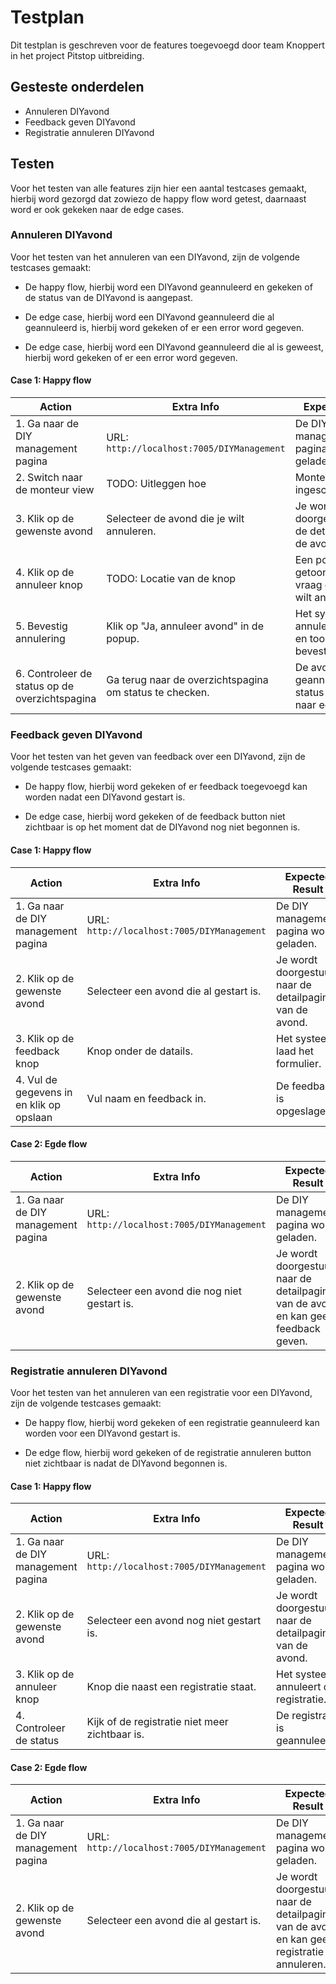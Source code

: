 # Testplan

Dit testplan is geschreven voor de features toegevoegd door team Knoppert in het project Pitstop uitbreiding.

## Gesteste onderdelen

- Annuleren DIYavond
- Feedback geven DIYavond
- Registratie annuleren DIYavond

## Testen

Voor het testen van alle features zijn hier een aantal testcases gemaakt, hierbij word gezorgd dat zowiezo de happy flow word getest, daarnaast word er ook gekeken naar de edge cases.

### Annuleren DIYavond

Voor het testen van het annuleren van een DIYavond, zijn de volgende testcases gemaakt:

- De happy flow, hierbij word een DIYavond geannuleerd en gekeken of de status van de DIYavond is aangepast.

- De edge case, hierbij word een DIYavond geannuleerd die al geannuleerd is, hierbij word gekeken of er een error word gegeven.

- De edge case, hierbij word een DIYavond geannuleerd die al is geweest, hierbij word gekeken of er een error word gegeven.

#### Case 1: Happy flow

| **Action**                                            | **Extra Info**                                              | **Expected Result**                                          |
|-------------------------------------------------------|-------------------------------------------------------------|--------------------------------------------------------------|
| 1. Ga naar de DIY management pagina                   | URL: `http://localhost:7005/DIYManagement`                   | De DIY management pagina wordt geladen.                      |
| 2. Switch naar de monteur view                        | TODO: Uitleggen hoe                                          | Monteur view wordt ingeschakeld.                             |
| 3. Klik op de gewenste avond                          | Selecteer de avond die je wilt annuleren.                    | Je wordt doorgestuurd naar de detailpagina van de avond.      |
| 4. Klik op de annuleer knop                           | TODO: Locatie van de knop                                    | Een popup wordt getoond met de vraag of je zeker wilt annuleren. |
| 5. Bevestig annulering                                | Klik op "Ja, annuleer avond" in de popup.                    | Het systeem annuleert de avond en toont een bevestigingsbericht. |
| 6. Controleer de status op de overzichtspagina         | Ga terug naar de overzichtspagina om status te checken.       | De avond is geannuleerd en de status is aangepast naar een kruis. |

### Feedback geven DIYavond

Voor het testen van het geven van feedback over een DIYavond, zijn de volgende testcases gemaakt:

- De happy flow, hierbij word gekeken of er feedback toegevoegd kan worden nadat een DIYavond gestart is.

- De edge case, hierbij word gekeken of de feedback button niet zichtbaar is op het moment dat de DIYavond nog niet begonnen is.

#### Case 1: Happy flow

| **Action**                                            | **Extra Info**                                              | **Expected Result**                                          |
|-------------------------------------------------------|-------------------------------------------------------------|--------------------------------------------------------------|
| 1. Ga naar de DIY management pagina                   | URL: `http://localhost:7005/DIYManagement`                   | De DIY management pagina wordt geladen.                     |
| 2. Klik op de gewenste avond                          | Selecteer een avond die al gestart is.                       | Je wordt doorgestuurd naar de detailpagina van de avond.    |
| 3. Klik op de feedback knop                           | Knop onder de datails.                                       | Het systeem laad het formulier.                             |
| 4. Vul de gegevens in en klik op opslaan              | Vul naam en feedback in.                                     | De feedback is opgeslagen.                                  |

#### Case 2: Egde flow

| **Action**                                            | **Extra Info**                                              | **Expected Result**                                          |
|-------------------------------------------------------|-------------------------------------------------------------|--------------------------------------------------------------|
| 1. Ga naar de DIY management pagina                   | URL: `http://localhost:7005/DIYManagement`                   | De DIY management pagina wordt geladen.                     |
| 2. Klik op de gewenste avond                          | Selecteer een avond die nog niet gestart is.                 | Je wordt doorgestuurd naar de detailpagina van de avond en kan geen feedback geven.    |

### Registratie annuleren DIYavond

Voor het testen van het annuleren van een registratie voor een DIYavond, zijn de volgende testcases gemaakt:

- De happy flow, hierbij word gekeken of een registratie geannuleerd kan worden voor een DIYavond gestart is.

- De edge flow, hierbij word gekeken of de registratie annuleren button niet zichtbaar is nadat de DIYavond begonnen is.

#### Case 1: Happy flow

| **Action**                                            | **Extra Info**                                              | **Expected Result**                                          |
|-------------------------------------------------------|-------------------------------------------------------------|--------------------------------------------------------------|
| 1. Ga naar de DIY management pagina                   | URL: `http://localhost:7005/DIYManagement`                   | De DIY management pagina wordt geladen.                     |
| 2. Klik op de gewenste avond                          | Selecteer een avond nog niet gestart is.                     | Je wordt doorgestuurd naar de detailpagina van de avond.    |
| 3. Klik op de annuleer knop                           | Knop die naast een registratie staat.                        | Het systeem annuleert de registratie.                       |
| 4. Controleer de status                               | Kijk of de registratie niet meer zichtbaar is.               | De registratie is geannuleerd.                              |

#### Case 2: Egde flow

| **Action**                                            | **Extra Info**                                              | **Expected Result**                                          |
|-------------------------------------------------------|-------------------------------------------------------------|--------------------------------------------------------------|
| 1. Ga naar de DIY management pagina                   | URL: `http://localhost:7005/DIYManagement`                   | De DIY management pagina wordt geladen.                     |
| 2. Klik op de gewenste avond                          | Selecteer een avond die al gestart is.                       | Je wordt doorgestuurd naar de detailpagina van de avond en kan geen registratie annuleren.    |
